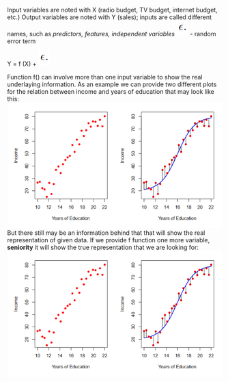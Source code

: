 Input variables are noted with X (radio budget, TV budget, internet budget, etc.)
Output variables are noted with Y (sales); inputs are called different names, such as <i> predictors, features, independent variables </i>
![](images/Pasted%20image%2020230929132045.png) - random error term

Y = f (X) + ![](images/Pasted%20image%2020230929132045.png)

Function f() can involve more than one input variable to show the real underlaying information. As an example we can provide two different plots for the relation between income and years of education that may look like this: 
![](images/Pasted%20image%2020230929133439.png)
But there still may be an information behind that that will show the real representation of given data. If we provide f function one more variable, **seniority** it will show the true representation that we are looking for:
![](images/Pasted%20image%2020230929133439.png)

